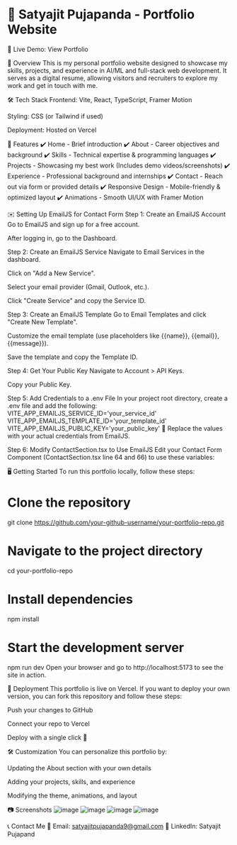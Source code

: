 # 🌟 Satyajit Pujapanda - Portfolio Website

🚀 Live Demo: View Portfolio

📌 Overview
This is my personal portfolio website designed to showcase my skills, projects, and experience in AI/ML and full-stack web development. It serves as a digital resume, allowing visitors and recruiters to explore my work and get in touch with me.

🛠️ Tech Stack
Frontend: Vite, React, TypeScript, Framer Motion

Styling: CSS (or Tailwind if used)

Deployment: Hosted on Vercel

🎨 Features
✔️ Home - Brief introduction
✔️ About - Career objectives and background
✔️ Skills - Technical expertise & programming languages
✔️ Projects - Showcasing my best work (Includes demo videos/screenshots)
✔️ Experience - Professional background and internships
✔️ Contact - Reach out via form or provided details
✔️ Responsive Design - Mobile-friendly & optimized layout
✔️ Animations - Smooth UI/UX with Framer Motion


✉️ Setting Up EmailJS for Contact Form
Step 1: Create an EmailJS Account
Go to EmailJS and sign up for a free account.

After logging in, go to the Dashboard.

Step 2: Create an EmailJS Service
Navigate to Email Services in the dashboard.

Click on "Add a New Service".

Select your email provider (Gmail, Outlook, etc.).

Click "Create Service" and copy the Service ID.

Step 3: Create an EmailJS Template
Go to Email Templates and click "Create New Template".

Customize the email template (use placeholders like {{name}}, {{email}}, {{message}}).

Save the template and copy the Template ID.

Step 4: Get Your Public Key
Navigate to Account > API Keys.

Copy your Public Key.

Step 5: Add Credentials to a .env File
In your project root directory, create a .env file and add the following:
VITE_APP_EMAILJS_SERVICE_ID='your_service_id'
VITE_APP_EMAILJS_TEMPLATE_ID='your_template_id'
VITE_APP_EMAILJS_PUBLIC_KEY='your_public_key'
🔹 Replace the values with your actual credentials from EmailJS.

Step 6: Modify ContactSection.tsx to Use EmailJS
Edit your Contact Form Component (ContactSection.tsx line 64 and 66) to use these variables:

🖥️ Getting Started
To run this portfolio locally, follow these steps:

# Clone the repository
git clone https://github.com/your-github-username/your-portfolio-repo.git

# Navigate to the project directory
cd your-portfolio-repo

# Install dependencies
npm install

# Start the development server
npm run dev
Open your browser and go to http://localhost:5173 to see the site in action.

🚀 Deployment
This portfolio is live on Vercel. If you want to deploy your own version, you can fork this repository and follow these steps:

Push your changes to GitHub

Connect your repo to Vercel

Deploy with a single click 🚀

🛠️ Customization
You can personalize this portfolio by:

Updating the About section with your own details

Adding your projects, skills, and experience

Modifying the theme, animations, and layout

📷 Screenshots
![image](https://github.com/user-attachments/assets/9a02e9fa-bb10-4a2e-839c-3a0e9494e89d)
![image](https://github.com/user-attachments/assets/5b194864-db39-491c-bc03-0cf668a1edb3)
![image](https://github.com/user-attachments/assets/e92f3aad-aebd-469e-9562-452741c99a17)
![image](https://github.com/user-attachments/assets/1bd8e46e-89f2-4d87-b6ec-ae7eeefc62e9)




📞 Contact Me
📧 Email: satyajitpujapanda9@gmail.com
💼 LinkedIn: Satyajit Pujapand
